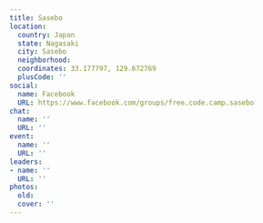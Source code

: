 ```yaml
---
title: Sasebo
location:
  country: Japan
  state: Nagasaki
  city: Sasebo
  neighborhood: 
  coordinates: 33.177797, 129.672769
  plusCode: ''
social:
  name: Facebook
  URL: https://www.facebook.com/groups/free.code.camp.sasebo
chat:
  name: ''
  URL: ''
event:
  name: ''
  URL: ''
leaders:
- name: ''
  URL: ''
photos:
  old: 
  cover: ''
---
```

